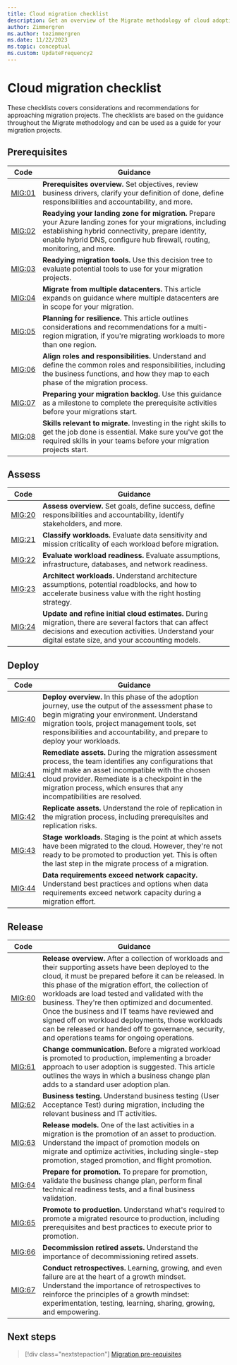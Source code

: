 ```yaml
---
title: Cloud migration checklist
description: Get an overview of the Migrate methodology of cloud adoption and the decisions that you need to make for successful migration projects.
author: Zimmergren
ms.author: tozimmergren
ms.date: 11/22/2023
ms.topic: conceptual
ms.custom: UpdateFrequency2
---
```


# Cloud migration checklist

These checklists covers considerations and recommendations for approaching migration projects. The checklists are based on the guidance throughout the Migrate methodology and can be used as a guide for your migration projects.

## Prerequisites

| Code | Guidance |
|---|---|
| [MIG:01](./prerequisites/index.md) | **Prerequisites overview.** Set objectives, review business drivers, clarify your definition of done, define responsibilities and accountability, and more. |
| [MIG:02](./prerequisites/ready-alz.md) | **Readying your landing zone for migration.** Prepare your Azure landing zones for your migrations, including establishing hybrid connectivity, prepare identity, enable hybrid DNS, configure hub firewall, routing, monitoring, and more. |
| [MIG:03](./prerequisites/readying-migration-tools.md) | **Readying migration tools.** Use this decision tree to evaluate potential tools to use for your migration projects. |
| [MIG:04](./prerequisites/migrate-from-multiple-datacenters.md) | **Migrate from multiple datacenters.** This article expands on guidance where multiple datacenters are in scope for your migration. |
| [MIG:05](./prerequisites/planning-for-resilience.md) | **Planning for resilience.** This article outlines considerations and recommendations for a multi-region migration, if you're migrating workloads to more than one region. |
| [MIG:06](./prerequisites/roles-and-responsibilities.md) | **Align roles and responsibilities.** Understand and define the common roles and responsibilities, including the business functions, and how they map to each phase of the migration process. |
| [MIG:07](./prerequisites/preparing-migration-backlog.md) | **Preparing your migration backlog.** Use this guidance as a milestone to complete the prerequisite activities before your migrations start. |
| [MIG:08](./prerequisites/suggested-skills.md) | **Skills relevant to migrate.** Investing in the right skills to get the job done is essential. Make sure you've got the required skills in your teams before your migration projects start. |

## Assess

| Code | Guidance |
|---|---|
| [MIG:20](./assess/index.md) | **Assess overview.** Set goals, define success, define responsibilities and accountability, identify stakeholders, and more. |
| [MIG:21](./assess/classify.md) | **Classify workloads.** Evaluate data sensitivity and mission criticality of each workload before migration. |
| [MIG:22](./assess/evaluate.md) | **Evaluate workload readiness.** Evaluate assumptions, infrastructure, databases, and network readiness. |
| [MIG:23](./assess/architect.md) | **Architect workloads.** Understand architecture assumptions, potential roadblocks, and how to accelerate business value with the right hosting strategy. |
| [MIG:24](./migration-considerations/assess/estimate.md) | **Update and refine initial cloud estimates.** During migration, there are several factors that can affect decisions and execution activities. Understand your digital estate size, and your accounting models. |

## Deploy

| Code | Guidance |
|---|---|
| [MIG:40](./deploy/index.md) | **Deploy overview.** In this phase of the adoption journey, use the output of the assessment phase to begin migrating your environment. Understand migration tools, project management tools, set responsibilities and accountability, and prepare to deploy your workloads. |
| [MIG:41](./deploy/remediate.md) | **Remediate assets.** During the migration assessment process, the team identifies any configurations that might make an asset incompatible with the chosen cloud provider. Remediate is a checkpoint in the migration process, which ensures that any incompatibilities are resolved. |
| [MIG:42](./deploy/replicate.md) | **Replicate assets.** Understand the role of replication in the migration process, including prerequisites and replication risks. |
| [MIG:43](./deploy/stage.md) | **Stage workloads.** Staging is the point at which assets have been migrated to the cloud. However, they're not ready to be promoted to production yet. This is often the last step in the migrate process of a migration. |
| [MIG:44](./deploy/network-capacity-exceeded.md) | **Data requirements exceed network capacity.** Understand best practices and options when data requirements exceed network capacity during a migration effort. |

## Release

| Code | Guidance |
|---|---|
| [MIG:60](./release/index.md) | **Release overview.** After a collection of workloads and their supporting assets have been deployed to the cloud, it must be prepared before it can be released. In this phase of the migration effort, the collection of workloads are load tested and validated with the business. They're then optimized and documented. Once the business and IT teams have reviewed and signed off on workload deployments, those workloads can be released or handed off to governance, security, and operations teams for ongoing operations. |
| [MIG:61](./release/change-communication.md) | **Change communication.** Before a migrated workload is promoted to production, implementing a broader approach to user adoption is suggested. This article outlines the ways in which a business change plan adds to a standard user adoption plan. |
| [MIG:62](./release/business-test.md) | **Business testing.** Understand business testing (User Acceptance Test) during migration, including the relevant business and IT activities. |
| [MIG:63](./assess/release-models.md) | **Release models.** One of the last activities in a migration is the promotion of an asset to production. Understand the impact of promotion models on migrate and optimize activities, including single-step promotion, staged promotion, and flight promotion. |
| [MIG:64](./release/prepare-for-promotion.md) | **Prepare for promotion.** To prepare for promotion, validate the business change plan, perform final technical readiness tests, and a final business validation. |
| [MIG:65](./release/promote.md) | **Promote to production.** Understand what's required to promote a migrated resource to production, including prerequisites and best practices to execute prior to promotion. |
| [MIG:66](./release/decommission.md) | **Decommission retired assets.** Understand the importance of decommissioning retired assets. |
| [MIG:67](./release/retrospective.md) | **Conduct retrospectives.** Learning, growing, and even failure are at the heart of a growth mindset. Understand the importance of retrospectives to reinforce the principles of a growth mindset: experimentation, testing, learning, sharing, growing, and empowering. |



## Next steps

> [!div class="nextstepaction"]
> [Migration pre-requisites](./prerequisites/index.md)